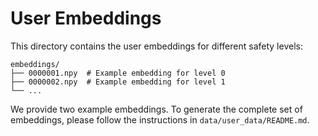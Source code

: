 # User Embeddings

This directory contains the user embeddings for different safety levels:

```
embeddings/
├── 0000001.npy  # Example embedding for level 0
├── 0000002.npy  # Example embedding for level 1
└── ...
```

We provide two example embeddings. To generate the complete set of embeddings, please follow the instructions in `data/user_data/README.md`.
